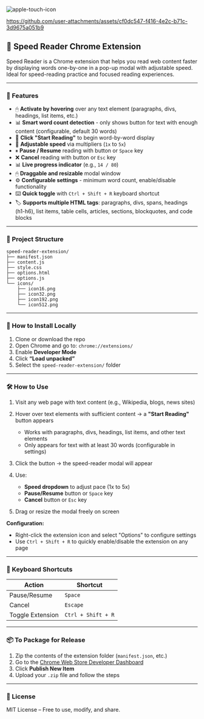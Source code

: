 ![apple-touch-icon](https://github.com/user-attachments/assets/9c346701-76ca-4fae-ba81-20e290aae902)



https://github.com/user-attachments/assets/cf0dc547-f416-4e2c-b71c-3d9675a051b9



## 📖 Speed Reader Chrome Extension

Speed Reader is a Chrome extension that helps you read web content faster by displaying words one-by-one in a pop-up modal with adjustable speed. Ideal for speed-reading practice and focused reading experiences.

---

### 🚀 Features

* 🖱 **Activate by hovering** over any text element (paragraphs, divs, headings, list items, etc.)
* 📊 **Smart word count detection** - only shows button for text with enough content (configurable, default 30 words)
* 🔘 **Click "Start Reading"** to begin word-by-word display
* 🔢 **Adjustable speed** via multipliers (`1x` to `5x`)
* ⏸ **Pause / Resume** reading with button or `Space` key
* ❌ **Cancel** reading with button or `Esc` key
* 📊 **Live progress indicator** (e.g., `14 / 80`)
* 🖱 **Draggable and resizable** modal window
* ⚙️ **Configurable settings** - minimum word count, enable/disable functionality
* ⌨️ **Quick toggle** with `Ctrl + Shift + R` keyboard shortcut
* 🏷️ **Supports multiple HTML tags**: paragraphs, divs, spans, headings (h1-h6), list items, table cells, articles, sections, blockquotes, and code blocks

---

### 📁 Project Structure

```
speed-reader-extension/
├── manifest.json
├── content.js
├── style.css
├── options.html
├── options.js
└── icons/
    ├── icon16.png
    ├── icon32.png
    ├── icon192.png
    └── icon512.png
```

---

### 🧩 How to Install Locally

1. Clone or download the repo
2. Open Chrome and go to: `chrome://extensions/`
3. Enable **Developer Mode**
4. Click **“Load unpacked”**
5. Select the `speed-reader-extension/` folder

---

### 🛠 How to Use

1. Visit any web page with text content (e.g., Wikipedia, blogs, news sites)
2. Hover over text elements with sufficient content → a **"Start Reading"** button appears
   * Works with paragraphs, divs, headings, list items, and other text elements
   * Only appears for text with at least 30 words (configurable in settings)
3. Click the button → the speed-reader modal will appear
4. Use:

   * **Speed dropdown** to adjust pace (1x to 5x)
   * **Pause/Resume** button or `Space` key
   * **Cancel** button or `Esc` key
5. Drag or resize the modal freely on screen

**Configuration:**
* Right-click the extension icon and select "Options" to configure settings
* Use `Ctrl + Shift + R` to quickly enable/disable the extension on any page

---

### 🧪 Keyboard Shortcuts

| Action           | Shortcut           |
| ---------------- | ------------------ |
| Pause/Resume     | `Space`            |
| Cancel           | `Escape`           |
| Toggle Extension | `Ctrl + Shift + R` |

---

### 📦 To Package for Release

1. Zip the contents of the extension folder (`manifest.json`, etc.)
2. Go to the [Chrome Web Store Developer Dashboard](https://chrome.google.com/webstore/devconsole/)
3. Click **Publish New Item**
4. Upload your `.zip` file and follow the steps

---

### 📜 License

MIT License – Free to use, modify, and share.
